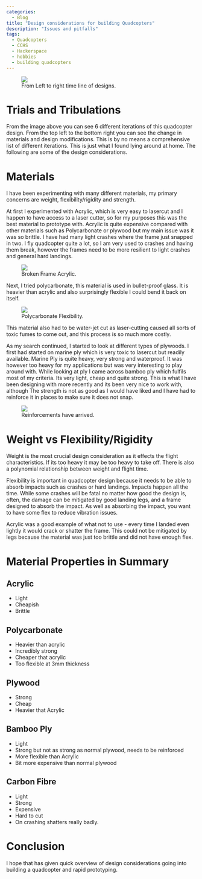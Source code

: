 ```yaml
---
categories:
  - Blog
title: "Design considerations for building Quadcopters"
description: "Issues and pitfalls"
tags: 
  - Quadcopters
  - CCHS
  - Hackerspace
  - hobbies
  - building quadcopters
---
```

<figure>
	<a href="{{ site.url }}/assets/post_images/IMG_0555_frames.jpg"><img src="{{ site.url }}/assets/post_images/IMG_0555_frames.jpg"></a>
	<figcaption><a>From Left to right time line of designs</a>.</figcaption>
</figure>



# Trials and Tribulations

From the image above you can see 6 different iterations of this quadcopter design.
From the top left to the bottom right you can see the change in materials and design modifications.
This is by no means a comprehensive list of different iterations. This is just what I found lying around at home. The following are some of the design considerations. 

# Materials
I have been experimenting with many different materials, my primary concerns are weight, flexibility/rigidity and strength.

At first I experimented with Acrylic, which is very easy to lasercut and I happen to have access to a laser cutter, so for my purposes this was the best material to prototype with. Acrylic is quite expensive compared with other materials such as Polycarbonate or plywood but my main issue was it was so brittle. I have had many light crashes where the frame just snapped in two. I fly quadcopter quite a lot, so I am very used to crashes and having them break, however the frames need to be more resilient to light crashes and general hard landings.

<figure>
	<a href="{{ site.url }}/assets/post_images/DSC_0960.JPG"><img src="{{ site.url }}/assets/post_images/DSC_0960.JPG"></a>
	<figcaption><a>Broken Frame Acrylic</a>.</figcaption>
</figure>

Next, I tried polycarbonate, this material is used in bullet-proof glass. It is heavier than acrylic and also surprisingly flexible I could bend it back on itself.

<figure>
	<a href="{{ site.url }}/assets/post_images/DSC_0958.JPG"><img src="{{ site.url }}/assets/post_images/DSC_0958.JPG"></a>
	<figcaption><a>Polycarbonate Flexibility</a>.</figcaption>
</figure>

This material also had to be water-jet cut as laser-cutting caused all sorts of toxic fumes to come out, and this process is so much more costly.

As my search continued, I started to look at different types of plywoods. I first had started on marine ply which is very toxic to lasercut but readily available. Marine Ply is quite heavy, very strong and waterproof. It was however too heavy for my applications but was very interesting to play around with. 
While looking at ply I came across bamboo ply which fulfils most of my criteria. Its very light, cheap and quite strong. This is what I have been designing with more recently and its been very nice to work with, although The strength is not as good as I would have liked and I have had to reinforce it in places to make sure it does not snap.

<figure>
	<a href="{{ site.url }}/assets/post_images/IMG_0703.JPG"><img src="{{ site.url }}/assets/post_images/IMG_0703.JPG"></a>
	<figcaption><a>Reinforcements have arrived</a>.</figcaption>
</figure>


# Weight vs Flexibility/Rigidity

Weight is the most crucial design consideration as it effects the flight characteristics. If its too heavy it may be too heavy to take off. There is also a polynomial relationship between weight and flight time.

Flexibility is important in quadcopter design because it needs to be able to absorb impacts such as crashes or hard landings. Impacts happen all the time. While some crashes will be fatal no matter how good the design is, often, the damage can be mitigated by good landing legs,  and a frame designed to absorb the impact. As well as absorbing the impact, you want to have some flex to reduce vibration issues.

Acrylic was a good example of what not to use - every time I landed even lightly it would crack or shatter the frame. This could not be mitigated by legs because the material was just too brittle and did not have enough flex.


# Material Properties in Summary 

## Acrylic
* Light 
* Cheapish
* Brittle

## Polycarbonate
* Heavier than acrylic 
* Incredibly strong 
* Cheaper that acrylic 
* Too flexible at 3mm thickness 

## Plywood
* Strong
* Cheap 
* Heavier that Acrylic 

## Bamboo Ply
* Light 
* Strong but not as strong as normal plywood, needs to be reinforced
* More flexible than Acrylic 
* Bit more expensive than normal plywood

## Carbon Fibre
* Light
* Strong
* Expensive 
* Hard to cut
* On crashing shatters really badly. 

# Conclusion

I hope that has given quick overview of design considerations going into building a quadcopter and rapid prototyping. 






